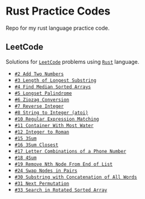 # Rust Practice Codes
Repo for my rust language practice code.

## LeetCode
Solutions for [`LeetCode`](https://leetcode.com/problems) problems using [`Rust`](https://www.rust-lang.org/) language.

- [`#2 Add Two Numbers`](src/leetcode/q2_add_two_numbers.rs)
- [`#3 Length of Longest Substring`](src/leetcode/q3_length_of_longest_substring.rs)
- [`#4 Find Median Sorted Arrays`](src/leetcode/q4_find_median_sorted_arrays.rs)
- [`#5 Longset Palindrome`](src/leetcode/q5_longest_palindrome.rs)
- [`#6 Zipzag Conversion`](src/leetcode/q6_zipzag_conversion.rs)
- [`#7 Reverse Integer`](src/leetcode/q7_reverse_integer.rs)
- [`#8 String to Integer (atoi)`](src/leetcode/q8_my_atoi.rs)
- [`#10 Regular Expression Matching`](src/leetcode/q10_regular_expression_matching.rs)
- [`#11 Container With Most Water`](src/leetcode/q11_container_with_most_water.rs)
- [`#12 Integer to Roman`](src/leetcode/q12_integer_to_roman.rs)
- [`#15 3Sum`](src/leetcode/q15_three_sum.rs)
- [`#16 3Sum Closest`](src/leetcode/q16_three_sum_closest.rs)
- [`#17 Letter Combinations of a Phone Number`](src/leetcode/q17_letter_combinations_of_a_phone_number.rs)
- [`#18 4Sum`](src/leetcode/q18_four_sum.rs)
- [`#19 Remove Nth Node From End of List`](src/leetcode/q19_remove_nth_node_from_end_of_list.rs)
- [`#24 Swap Nodes in Pairs`](src/leetcode/q24_swap_nodes_in_pairs.rs)
- [`#30 Substring with Concatenation of All Words`](src/leetcode/q30_substring_with_concatenation_of_all_words.rs)
- [`#31 Next Permutation`](src/leetcode/q31_next_permutation.rs)
- [`#33 Search in Rotated Sorted Array`](src/leetcode/q33_search_in_rotated_sorted_array.rs)
